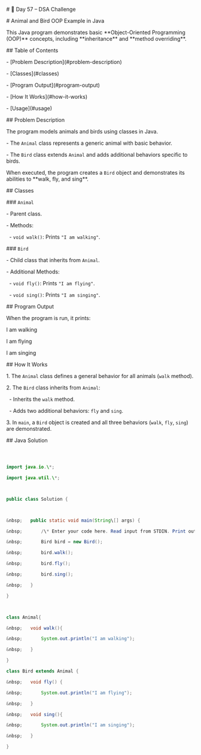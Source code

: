 \# 🚀 Day 57 – DSA Challenge



\# Animal and Bird OOP Example in Java



This Java program demonstrates basic \*\*Object-Oriented Programming (OOP)\*\* concepts, including \*\*inheritance\*\* and \*\*method overriding\*\*.



\## Table of Contents

\- \[Problem Description](#problem-description)

\- \[Classes](#classes)

\- \[Program Output](#program-output)

\- \[How It Works](#how-it-works)

\- \[Usage](#usage)



\## Problem Description

The program models animals and birds using classes in Java.  

\- The `Animal` class represents a generic animal with basic behavior.  

\- The `Bird` class extends `Animal` and adds additional behaviors specific to birds.



When executed, the program creates a `Bird` object and demonstrates its abilities to \*\*walk, fly, and sing\*\*.



\## Classes



\### `Animal`

\- Parent class.

\- Methods:

&nbsp; - `void walk()`: Prints `"I am walking"`.



\### `Bird`

\- Child class that inherits from `Animal`.

\- Additional Methods:

&nbsp; - `void fly()`: Prints `"I am flying"`.

&nbsp; - `void sing()`: Prints `"I am singing"`.



\## Program Output



When the program is run, it prints:



I am walking

I am flying

I am singing





\## How It Works

1\. The `Animal` class defines a general behavior for all animals (`walk` method).  

2\. The `Bird` class inherits from `Animal`:

&nbsp;  - Inherits the `walk` method.

&nbsp;  - Adds two additional behaviors: `fly` and `sing`.

3\. In `main`, a `Bird` object is created and all three behaviors (`walk`, `fly`, `sing`) are demonstrated.



\## Java Solution



```java



import java.io.\*;

import java.util.\*;



public class Solution {



&nbsp;   public static void main(String\[] args) {

&nbsp;       /\* Enter your code here. Read input from STDIN. Print output to STDOUT. Your class should be named Solution. \*/

&nbsp;       Bird bird = new Bird();

&nbsp;       bird.walk();

&nbsp;       bird.fly();

&nbsp;       bird.sing();

&nbsp;   }

}



class Animal{

&nbsp;   void walk(){

&nbsp;       System.out.println("I am walking");

&nbsp;   }

}

class Bird extends Animal {

&nbsp;   void fly() {

&nbsp;       System.out.println("I am flying");

&nbsp;   }

&nbsp;   void sing(){

&nbsp;       System.out.println("I am singing");

&nbsp;   }

}



